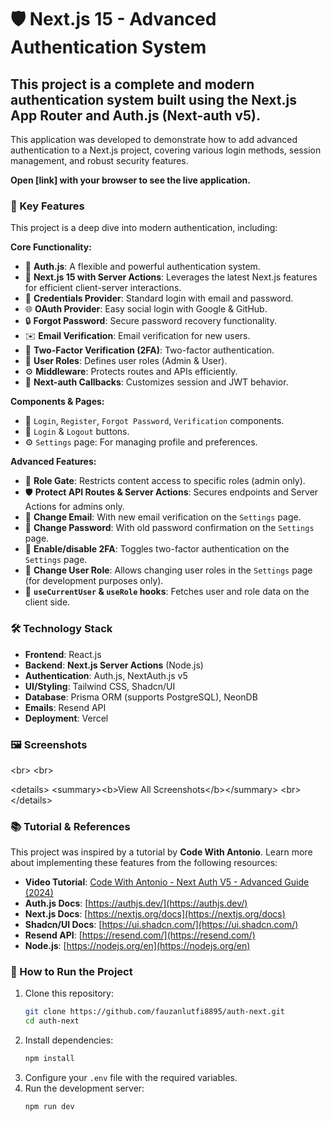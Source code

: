 # 🛡️ Next.js 15 - Advanced Authentication System

## This project is a complete and modern authentication system built using the Next.js App Router and Auth.js (Next-auth v5).

This application was developed to demonstrate how to add advanced authentication to a Next.js project, covering various login methods, session management, and robust security features.

**Open [link] with your browser to see the live application.**

### 🚀 Key Features

This project is a deep dive into modern authentication, including:

**Core Functionality:**

  * 🔐 **Auth.js**: A flexible and powerful authentication system.
  * 🚀 **Next.js 15 with Server Actions**: Leverages the latest Next.js features for efficient client-server interactions.
  * 🔑 **Credentials Provider**: Standard login with email and password.
  * 🌐 **OAuth Provider**: Easy social login with Google & GitHub.
  * 🔒 **Forgot Password**: Secure password recovery functionality.
  * ✉️ **Email Verification**: Email verification for new users.
  * 📱 **Two-Factor Verification (2FA)**: Two-factor authentication.
  * 👥 **User Roles**: Defines user roles (Admin & User).
  * ⚙️ **Middleware**: Protects routes and APIs efficiently.
  * 🔄 **Next-auth Callbacks**: Customizes session and JWT behavior.

**Components & Pages:**

  * 👤 `Login`, `Register`, `Forgot Password`, `Verification` components.
  * 🚪 `Login` & `Logout` buttons.
  * ⚙️ `Settings` page: For managing profile and preferences.

**Advanced Features:**

  * 👮 **Role Gate**: Restricts content access to specific roles (admin only).
  * 🛡️ **Protect API Routes & Server Actions**: Secures endpoints and Server Actions for admins only.
  * 📧 **Change Email**: With new email verification on the `Settings` page.
  * 🔑 **Change Password**: With old password confirmation on the `Settings` page.
  * 🔔 **Enable/disable 2FA**: Toggles two-factor authentication on the `Settings` page.
  * 🔄 **Change User Role**: Allows changing user roles in the `Settings` page (for development purposes only).
  * 🧑 **`useCurrentUser` & `useRole` hooks**: Fetches user and role data on the client side.

### 🛠️ Technology Stack

  * **Frontend**: React.js
  * **Backend**: **Next.js Server Actions** (Node.js)
  * **Authentication**: Auth.js, NextAuth.js v5
  * **UI/Styling**: Tailwind CSS, Shadcn/UI
  * **Database**: Prisma ORM (supports PostgreSQL), NeonDB
  * **Emails**: Resend API
  * **Deployment**: Vercel

### 🖼️ Screenshots

\<br\>
\<br\>

\<details\>
\<summary\>\<b\>View All Screenshots\</b\>\</summary\>
\<br\>
\</details\>

### 📚 Tutorial & References

This project was inspired by a tutorial by **Code With Antonio**. Learn more about implementing these features from the following resources:

  * **Video Tutorial**: [Code With Antonio - Next Auth V5 - Advanced Guide (2024)]([https://www.google.com/search?q=https://www.youtube.com/watch%3Fv%3DNkWOzTEEcco%3Fsi%3DfqSbLyr6MvUwA9tr](https://youtu.be/1MTyCvS05V4?si=dbTWLtDTTUOr27v-))
  * **Auth.js Docs**: [https://authjs.dev/](https://authjs.dev/)
  * **Next.js Docs**: [https://nextjs.org/docs](https://nextjs.org/docs)
  * **Shadcn/UI Docs**: [https://ui.shadcn.com/](https://ui.shadcn.com/)
  * **Resend API**: [https://resend.com/](https://resend.com/)
  * **Node.js**: [https://nodejs.org/en](https://nodejs.org/en)

### 🚀 How to Run the Project

1.  Clone this repository:
    ```bash
    git clone https://github.com/fauzanlutfi8895/auth-next.git
    cd auth-next
    ```
2.  Install dependencies:
    ```bash
    npm install
    ```
3.  Configure your `.env` file with the required variables.
4.  Run the development server:
    ```bash
    npm run dev
    ```
